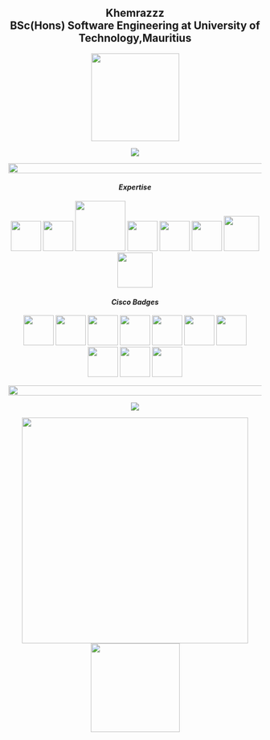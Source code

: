 <h2 align="center">Khemrazzz<br>BSc(Hons) Software Engineering at University of Technology,Mauritius</h2>

<p align="center">
<img src="https://d.furaffinity.net/art/lxlhunter/1492019990/1492019990.lxlhunter_coding.gif" width="175">

<p align="center">
<img src="https://komarev.com/ghpvc/?username=Khemrazzz&color=0E9C47&style=for-the-badge">
</p>

<img src="https://i.imgur.com/dBaSKWF.gif" height="20" width="1000">

<h4 align= "center"><b><i>Expertise</i></b></h4>
<p align="center">
<img src="https://encrypted-tbn0.gstatic.com/images?q=tbn:ANd9GcTZYlJcLs7btjBkAAj_a5WW-gc_sj5Rscuc7Hl_gie8rNxp1uMHNV_VPAQpgjJdMHt0qIk&usqp=CAU" width="60">
<img src="https://cdn3.iconfinder.com/data/icons/logos-and-brands-adobe/512/267_Python-512.png" width="60">
<img src="https://1000logos.net/wp-content/uploads/2023/04/Visual-Studio-Logo-2019.png" width="100">
<img src="https://cdn1.iconfinder.com/data/icons/logotypes/32/badge-html-5-1024.png" width="60">
<img src="https://cdn1.iconfinder.com/data/icons/logotypes/32/badge-css-3-512.png" width="60">
<img src="https://upload.wikimedia.org/wikipedia/commons/6/6a/JavaScript-logo.png" width="60">
<img src="https://cdn4.iconfinder.com/data/icons/logos-3/568/php-logo-512.png" width="70">
<img src="https://cdn4.iconfinder.com/data/icons/logos-3/181/MySQL-1024.png" width="70">
</p>

<h4 align= "center"><b><i>Cisco Badges</i></b></h4>
<p align="center">
<img src="https://images.credly.com/size/220x220/images/5bdd6a39-3e03-4444-9510-ecff80c9ce79/image.png" width="60">
<img src="https://images.credly.com/size/220x220/images/49c099bd-8542-4f48-8c03-f21799dcaf51/image.png" width="60">
<img src="https://images.credly.com/size/220x220/images/88316fe8-5651-4e61-a6be-5be1558f049e/image.png" width="60">
<img src="https://images.credly.com/size/220x220/images/a4dd891f-7bf5-4938-8241-50dc81e8cc00/image.png" width="60">
<img src="https://images.credly.com/size/220x220/images/978f88dc-c247-4093-9d39-6efac3651297/image.png" width="60">
<img src="https://images.credly.com/size/220x220/images/0ca5f542-fb5e-4a22-9b7a-c1a1ce4c3db7/EndpointSecurity.png" width="60">
<img src="https://images.credly.com/size/220x220/images/242902b5-f527-42ad-865e-977c9e1b5b58/image.png" width="60">
<img src="https://images.credly.com/size/220x220/images/51526f76-711b-4caf-b04d-27f89512b112/NetworkDefense_v1_091721.png" width="60">
<img src="https://images.credly.com/size/220x220/images/5d5ac32b-d239-42b8-9665-8a921dc3ab47/image.png" width="60">
<img src="https://images.credly.com/size/220x220/images/441578ec-c0f3-46cc-95fc-86b27e90cf4f/image.png" width="60">
</p>

<img src="https://i.imgur.com/dBaSKWF.gif" height="20" width="1000">
<p align="center">
<a href="https://github.com/Khemrazzz/my-repo-readme">
<img src="https://github-readme-stats.vercel.app/api?username=Khemrazzz&theme=react&show_icons=true" />
</a>
</p>

<p align="center">
<a href="https://github.com/Khemrazzz/github-readme-streak-stats">
<img width=450 src="https://github-readme-streak-stats-iota-beige.vercel.app?user=Khemrazzz&theme=react&borderradius=50" />
</a>

<a href="https://github.com/Khemrazzz/my-repo-readme">
<img height=177 src="https://github-readme-stats.vercel.app/api/top-langs/?username=Khemrazzz&layout=compact&theme=react" />
</a>
</p>









